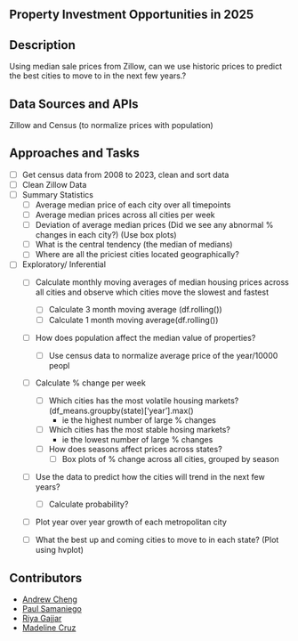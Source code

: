 
## Property Investment Opportunities in 2025 

## Description

Using median sale prices from Zillow, can we use historic prices to predict the best cities to move to in the next few years.?

## Data Sources and APIs
Zillow and Census (to normalize prices with population)

## Approaches and Tasks
- [ ] Get census data from 2008 to 2023, clean and sort data
- [ ] Clean Zillow Data
- [ ] Summary Statistics
  - [ ] Average median price of each city over all timepoints
  - [ ] Average median prices across all cities per week
  - [ ] Deviation of average median prices (Did we see any abnormal % changes in each city?) (Use box plots)
  - [ ] What is the central tendency (the median of medians)
  - [ ] Where are all the priciest cities located geographically?

- [ ] Exploratory/ Inferential 
  - [ ] Calculate monthly moving averages of median housing prices across all cities and observe which cities move the slowest and fastest
    - [ ] Calculate 3 month moving average (df.rolling())
    - [ ] Calculate 1 month moving average(df.rolling())
  - [ ] How does population affect the median value of properties?
    - [ ] Use census data to normalize average price of the year/10000 peopl

  - [ ] Calculate % change per week
    - [ ] Which cities has the most volatile housing markets?(df_means.groupby(state)[‘year’].max()
      * ie the highest number of large % changes
    - [ ] Which cities has the most stable hosing markets?
      * ie the lowest number of large % changes
    - [ ] How does seasons affect prices across states? 
      - [ ] Box plots of % change across all cities, grouped by season
  - [ ] Use the data to predict how the cities will trend in the next few years?
    - [ ] Calculate probability?
  - [ ] Plot year over year growth of each metropolitan city
  - [ ] What the best up and coming cities to move to in each state? (Plot using hvplot)


## Contributors
* [Andrew Cheng](https://github.com/anderoos)
* [Paul Samaniego](https://github.com/Psamaniego001)
* [Riya Gajjar](https://github.com/rgajjar111)
* [Madeline Cruz](https://github.com/Mad-Cruz)
